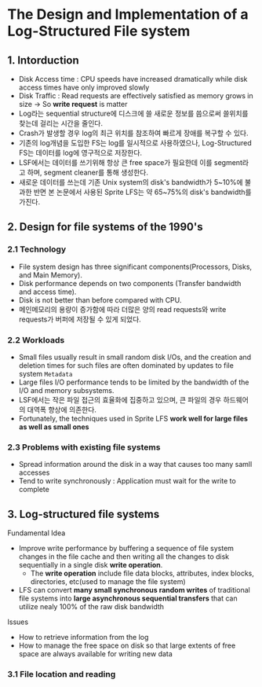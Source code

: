 # The Design and Implementation of a Log-Structured File system

## 1. Intorduction
- Disk Access time : CPU speeds have increased dramatically while disk access times have only improved slowly
- Disk Traffic : Read requests are effectively satisfied as memory grows in size -> So **write request** is matter
- Log라는 sequential structure에 디스크에 쓸 새로운 정보를 씀으로써 쓸위치를 찾는데 걸리는 시간을 줄인다.
- Crash가 발생할 경우 log의 최근 위치를 참조하여 빠르게 장애를 복구할 수 있다.
- 기존의 log개념을 도입한 FS는 log를 일시적으로 사용하였으나, Log-Structured FS는 데이터를 log에 영구적으로 저장한다.
- LSF에서는 데이터를 쓰기위해 항상 큰 free space가 필요한데 이를 segment라고 하며, segment cleaner를 통해 생성한다.
- 새로운 데이터를 쓰는데 기존 Unix system의 disk's bandwidth가 5~10%에 불과한 반면 본 논문에서 사용된 Sprite LFS는 약 65~75%의 disk's bandwidth를 가진다.

## 2. Design for file systems of the 1990's
### 2.1 Technology
- File system design has three significant components(Processors, Disks, and Main Memory).
- Disk performance depends on two components (Transfer bandwidth and access time).
- Disk is not better than before compared with CPU.
- 메인메모리의 용량이 증가함에 따라 더많은 양의 read requests와 write requests가 버퍼에 저장될 수 있게 되었다.

### 2.2 Workloads
- Small files usually result in small random disk I/Os, and the creation and deletion times for such files are often dominated by updates to file system `Metadata`
- Large files I/O performance tends to be limited by the bandwidth of the I/O and memory subsystems. 
- LSF에서는 작은 파일 접근의 효율화에 집중하고 있으며, 큰 파일의 경우 하드웨어의 대역폭 향상에 의존한다.
- Fortunately, the techniques used in Sprite LFS **work well for large files as well as small ones**

### 2.3 Problems with existing file systems
- Spread information around the disk in a way that causes too many samll accesses
- Tend to write synchronously : Application must wait for the write to complete

## 3. Log-structured file systems
Fundamental Idea
- Improve write performance by buffering a sequence of file system changes in the file cache and then writing all the changes to disk sequentially in a single disk **write operation**.  
  - The **write operation** include file data blocks, attributes, index blocks, directories, etc(used to manage the file system)
- LFS can convert **many small synchronous random writes** of traditional file systems into **large asynchronous sequential transfers** that can utilize nealy 100% of the raw disk bandwidth

Issues 
- How to retrieve information from the log
- How to manage the free space on disk so that large extents of free space are always available for writing new data

### 3.1 File location and reading
